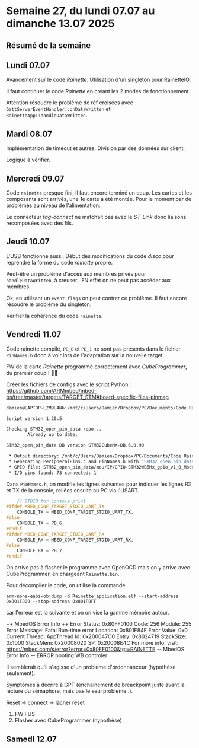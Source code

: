 # Semaine 27, du lundi 07.07 au dimanche 13.07 2025

## Résumé de la semaine

## Lundi 07.07

Avancement sur le code *Rainette*. Utilisation d'un singleton pour RainetteIO.

Il faut continuer le code *Rainette* en créant les 2 modes de fonctionnement.

Attention résoudre le problème de réf croisées avec `GattServerEventHandler::onDataWritten` et `RainetteApp::handleDataWritten`.

## Mardi 08.07

Implémentation de timeout et autres. Division par des données sur client.

Logique à vérifier.

## Mercredi 09.07

Code `rainette` presque fini, il faut encore terminé un coup. Les cartes et les composants sont arrivés, une 1e carte a été montée.
Pour le moment par de problèmes au niveau de l'alimentation.

Le connecteur *tag-connect* ne matchait pas avec le *ST-Link* donc liaisons recomposées avec des fils.

## Jeudi 10.07

L'USB fonctionne aussi. Début des modifications du code *disco* pour reprendre la forme du code *rainette* propre.

Peut-être un problème d'accès aux membres privés pour `handleDataWritten`, à creuser.. EN effet on ne peut pas accéder aux membres.

Ok, en utilisant un `event_flags` on peut contrer ce problème. Il faut encore résoudre le problème du singleton.

Vérifier la cohérence du code `rainette`.

## Vendredi 11.07

Code rainette compilé, `PB_0` et `PB_1` ne sont pas présents dans le fichier `PinNames.h` donc à voir lors de l'adaptation sur la nouvelle target.

FW de la carte *Rainette* programmé correctement avec *CubeProgrammer*, du premier coup ! 🎉🎉

Créer les fichiers de configs avec le script Python : https://github.com/ARMmbed/mbed-os/tree/master/targets/TARGET_STM#board-specific-files-pinmap

```bash
damien@LAPTOP-L2M9U4N6:/mnt/c/Users/Damien/Dropbox/PC/Documents/Code Rainette/Rainette/mbed-os$ python3 targets/TARGET_STM/tools/STM32_gen_PeripheralPins.py -m "STM32WB5MMGHx.xml"

Script version 1.20.5

Checking STM32_open_pin_data repo...
        Already up to date.

STM32_open_pin_data DB version STM32CubeMX-DB.6.0.90

 * Output directory: /mnt/c/Users/Damien/Dropbox/PC/Documents/Code Rainette/Rainette/mbed-os/TARGET_CUSTOM/TARGET_STM/TARGET_STM32WB/TARGET_STM32WB5MxG/TARGET_STM32WB5MMGH
 * Generating PeripheralPins.c and PinNames.h with 'STM32_open_pin_data/mcu/STM32WB5MMGHx.xml'
 * GPIO file: STM32_open_pin_data/mcu/IP/GPIO-STM32WB5Mx_gpio_v1_0_Modes.xml
 * I/O pins found: 73 connected: 1
```

Dans `PinNames.h`, on modifie les lignes suivantes pour indiquer les lignes RX et TX de la console, reliées ensuite au PC via l'USART.

```c
    // STDIO for console print
#ifdef MBED_CONF_TARGET_STDIO_UART_TX
    CONSOLE_TX = MBED_CONF_TARGET_STDIO_UART_TX,
#else
    CONSOLE_TX = PB_6,
#endif
#ifdef MBED_CONF_TARGET_STDIO_UART_RX
    CONSOLE_RX = MBED_CONF_TARGET_STDIO_UART_RX,
#else
    CONSOLE_RX = PB_7,
#endif
```

On arrive pas à flasher le programme avec OpenOCD mais on y arrive avec CubeProgrammer, en chargeant `Rainette.bin`.

Pour décompiler le code, on utilise la commande 

`arm-none-eabi-objdump -d Rainette_application.elf --start-address 0x801F800 --stop-address 0x801F8FF`

car l'erreur est la suivante et on on vise la gamme mémoire autour.

++ MbedOS Error Info ++
Error Status: 0x80FF0100 Code: 256 Module: 255
Error Message: Fatal Run-time error
Location: 0x801F84F
Error Value: 0x0
Current Thread: AppThread Id: 0x200047C0 Entry: 0x8024719 StackSize: 0x1000 StackMem: 0x20008020 SP: 0x20008E4C 
For more info, visit: https://mbed.com/s/error?error=0x80FF0100&tgt=RAINETTE
-- MbedOS Error Info --
ERROR booting WB controler

Il semblerait qu'il s'agisse d'un problème d'ordonnanceur (hypothèse seulement).

Symptômes à décrire à GPT (enchainement de breackpoint juste avant la lecture du sémaphore, mais pas le seul problème..).


Reset -> connect -> lâcher reset
1. FW FUS
2. Flasher avec CubeProgrammer (hypothèse)

## Samedi 12.07
